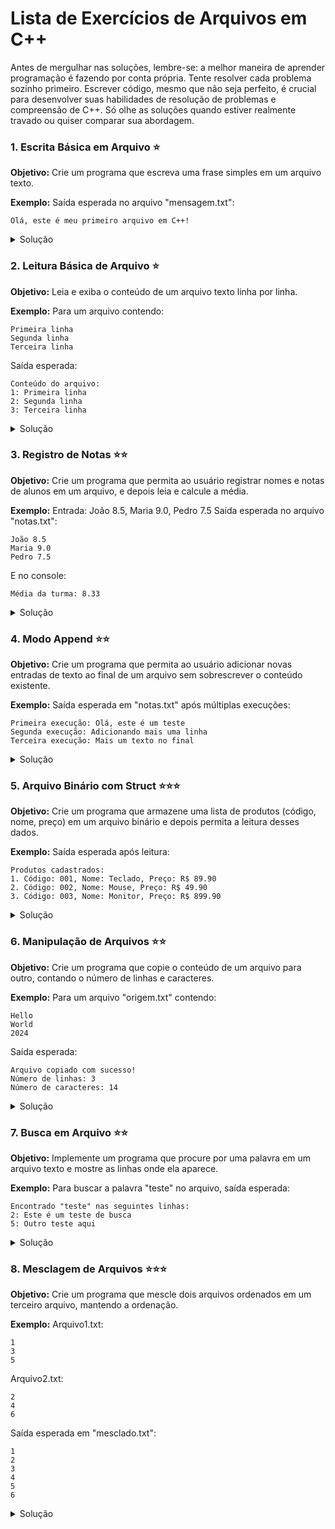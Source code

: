 # Lista de Exercícios de Arquivos em C++

Antes de mergulhar nas soluções, lembre-se: a melhor maneira de aprender programação é fazendo por conta própria. Tente resolver cada problema sozinho primeiro. Escrever código, mesmo que não seja perfeito, é crucial para desenvolver suas habilidades de resolução de problemas e compreensão de C++. Só olhe as soluções quando estiver realmente travado ou quiser comparar sua abordagem.

### 1. Escrita Básica em Arquivo ⭐
**Objetivo:** Crie um programa que escreva uma frase simples em um arquivo texto.

**Exemplo:**
Saída esperada no arquivo "mensagem.txt":
```
Olá, este é meu primeiro arquivo em C++!
```

<details>
<summary>Solução</summary>

```cpp
#include <iostream>
#include <fstream>

int main() {
    std::ofstream arquivo("mensagem.txt");
    
    if (arquivo.is_open()) {
        arquivo << "Olá, este é meu primeiro arquivo em C++!" << std::endl;
        arquivo.close();
        std::cout << "Arquivo criado com sucesso!" << std::endl;
    } else {
        std::cout << "Erro ao abrir o arquivo." << std::endl;
    }

    return 0;
}
```

</details>

### 2. Leitura Básica de Arquivo ⭐
**Objetivo:** Leia e exiba o conteúdo de um arquivo texto linha por linha.

**Exemplo:**
Para um arquivo contendo:
```
Primeira linha
Segunda linha
Terceira linha
```

Saída esperada:
```
Conteúdo do arquivo:
1: Primeira linha
2: Segunda linha
3: Terceira linha
```

<details>
<summary>Solução</summary>

```cpp
#include <iostream>
#include <fstream>
#include <string>

int main() {
    std::ifstream arquivo("texto.txt");
    std::string linha;
    int numeroLinha = 1;

    if (arquivo.is_open()) {
        std::cout << "Conteúdo do arquivo:" << std::endl;
        while (std::getline(arquivo, linha)) {
            std::cout << numeroLinha << ": " << linha << std::endl;
            numeroLinha++;
        }
        arquivo.close();
    } else {
        std::cout << "Erro ao abrir o arquivo." << std::endl;
    }

    return 0;
}
```

</details>

### 3. Registro de Notas ⭐⭐
**Objetivo:** Crie um programa que permita ao usuário registrar nomes e notas de alunos em um arquivo, e depois leia e calcule a média.

**Exemplo:**
Entrada: João 8.5, Maria 9.0, Pedro 7.5
Saída esperada no arquivo "notas.txt":
```
João 8.5
Maria 9.0
Pedro 7.5
```
E no console:
```
Média da turma: 8.33
```

<details>
<summary>Solução</summary>

```cpp
#include <iostream>
#include <fstream>
#include <string>
#include <iomanip>

int main() {
    std::ofstream arquivoSaida("notas.txt");
    std::string nome;
    float nota;
    int contador = 0;
    
    // Escrita no arquivo
    while (true) {
        std::cout << "Digite o nome do aluno (ou 'fim' para terminar): ";
        std::cin >> nome;
        if (nome == "fim") break;
        
        std::cout << "Digite a nota: ";
        std::cin >> nota;
        
        arquivoSaida << nome << " " << nota << std::endl;
        contador++;
    }
    arquivoSaida.close();
    
    // Leitura e cálculo da média
    std::ifstream arquivoEntrada("notas.txt");
    float soma = 0.0;
    contador = 0;
    
    while (arquivoEntrada >> nome >> nota) {
        soma += nota;
        contador++;
    }
    
    if (contador > 0) {
        float media = soma / contador;
        std::cout << std::fixed << std::setprecision(2);
        std::cout << "Média da turma: " << media << std::endl;
    }
    
    arquivoEntrada.close();
    return 0;
}
```

</details>

### 4. Modo Append ⭐⭐
**Objetivo:** Crie um programa que permita ao usuário adicionar novas entradas de texto ao final de um arquivo sem sobrescrever o conteúdo existente.

**Exemplo:**
Saída esperada em "notas.txt" após múltiplas execuções:
```
Primeira execução: Olá, este é um teste
Segunda execução: Adicionando mais uma linha
Terceira execução: Mais um texto no final
```

<details>
<summary>Solução</summary>

```cpp
#include <iostream>
#include <fstream>
#include <string>

int main() {
    std::ofstream arquivo("notas.txt", std::ios::app);
    
    if (arquivo.is_open()) {
        std::string texto;
        std::cout << "Digite o texto para adicionar ao arquivo: ";
        std::getline(std::cin, texto);
        
        arquivo << texto << std::endl;
        arquivo.close();
        
        std::cout << "Texto adicionado com sucesso!" << std::endl;
        
        // Mostrar o conteúdo atual do arquivo
        std::ifstream leitura("notas.txt");
        std::string linha;
        
        std::cout << "\nConteúdo atual do arquivo:" << std::endl;
        while (std::getline(leitura, linha)) {
            std::cout << linha << std::endl;
        }
        leitura.close();
    } else {
        std::cout << "Erro ao abrir o arquivo." << std::endl;
    }

    return 0;
}
```

</details>

### 5. Arquivo Binário com Struct ⭐⭐⭐
**Objetivo:** Crie um programa que armazene uma lista de produtos (código, nome, preço) em um arquivo binário e depois permita a leitura desses dados.

**Exemplo:**
Saída esperada após leitura:
```
Produtos cadastrados:
1. Código: 001, Nome: Teclado, Preço: R$ 89.90
2. Código: 002, Nome: Mouse, Preço: R$ 49.90
3. Código: 003, Nome: Monitor, Preço: R$ 899.90
```

<details>
<summary>Solução</summary>

```cpp
#include <iostream>
#include <fstream>
#include <string>
#include <iomanip>

struct Produto {
    char codigo[4];
    char nome[50];
    double preco;
};

void escreverProduto(std::ofstream& arquivo, const Produto& prod) {
    arquivo.write(reinterpret_cast<const char*>(&prod), sizeof(Produto));
}

void lerProdutos(const std::string& nomeArquivo) {
    std::ifstream arquivo(nomeArquivo, std::ios::binary);
    Produto prod;
    int contador = 1;
    
    std::cout << "Produtos cadastrados:" << std::endl;
    while (arquivo.read(reinterpret_cast<char*>(&prod), sizeof(Produto))) {
        std::cout << contador << ". Código: " << prod.codigo
                 << ", Nome: " << prod.nome
                 << ", Preço: R$ " << std::fixed << std::setprecision(2) << prod.preco
                 << std::endl;
        contador++;
    }
    arquivo.close();
}

int main() {
    std::ofstream arquivoSaida("produtos.dat", std::ios::binary);
    
    // Cadastrar alguns produtos
    Produto produtos[] = {
        {"001", "Teclado", 89.90},
        {"002", "Mouse", 49.90},
        {"003", "Monitor", 899.90}
    };
    
    for (const auto& prod : produtos) {
        escreverProduto(arquivoSaida, prod);
    }
    arquivoSaida.close();
    
    // Ler e mostrar os produtos
    lerProdutos("produtos.dat");
    
    return 0;
}
```

</details>

### 6. Manipulação de Arquivos ⭐⭐
**Objetivo:** Crie um programa que copie o conteúdo de um arquivo para outro, contando o número de linhas e caracteres.

**Exemplo:**
Para um arquivo "origem.txt" contendo:
```
Hello
World
2024
```

Saída esperada:
```
Arquivo copiado com sucesso!
Número de linhas: 3
Número de caracteres: 14
```

<details>
<summary>Solução</summary>

```cpp
#include <iostream>
#include <fstream>
#include <string>

int main() {
    std::ifstream origem("origem.txt");
    std::ofstream destino("destino.txt");
    
    if (!origem || !destino) {
        std::cout << "Erro ao abrir os arquivos." << std::endl;
        return 1;
    }
    
    std::string linha;
    int numLinhas = 0;
    int numCaracteres = 0;
    
    while (std::getline(origem, linha)) {
        destino << linha << std::endl;
        numLinhas++;
        numCaracteres += linha.length();
    }
    
    origem.close();
    destino.close();
    
    std::cout << "Arquivo copiado com sucesso!" << std::endl;
    std::cout << "Número de linhas: " << numLinhas << std::endl;
    std::cout << "Número de caracteres: " << numCaracteres << std::endl;
    
    return 0;
}
```

</details>

### 7. Busca em Arquivo ⭐⭐
**Objetivo:** Implemente um programa que procure por uma palavra em um arquivo texto e mostre as linhas onde ela aparece.

**Exemplo:**
Para buscar a palavra "teste" no arquivo, saída esperada:
```
Encontrado "teste" nas seguintes linhas:
2: Este é um teste de busca
5: Outro teste aqui
```

<details>
<summary>Solução</summary>

```cpp
#include <iostream>
#include <fstream>
#include <string>

void buscarPalavra(const std::string& nomeArquivo, const std::string& palavra) {
    std::ifstream arquivo(nomeArquivo);
    std::string linha;
    int numeroLinha = 1;
    bool encontrou = false;
    
    std::cout << "Encontrado \"" << palavra << "\" nas seguintes linhas:" << std::endl;
    
    while (std::getline(arquivo, linha)) {
        if (linha.find(palavra) != std::string::npos) {
            std::cout << numeroLinha << ": " << linha << std::endl;
            encontrou = true;
        }
        numeroLinha++;
    }
    
    if (!encontrou) {
        std::cout << "Palavra não encontrada no arquivo." << std::endl;
    }
    
    arquivo.close();
}

int main() {
    std::string palavra;
    std::cout << "Digite a palavra a ser buscada: ";
    std::cin >> palavra;
    
    buscarPalavra("texto.txt", palavra);
    
    return 0;
}
```

</details>

### 8. Mesclagem de Arquivos ⭐⭐⭐
**Objetivo:** Crie um programa que mescle dois arquivos ordenados em um terceiro arquivo, mantendo a ordenação.

**Exemplo:**
Arquivo1.txt:
```
1
3
5
```
Arquivo2.txt:
```
2
4
6
```
Saída esperada em "mesclado.txt":
```
1
2
3
4
5
6
```

<details>
<summary>Solução</summary>

```cpp
#include <iostream>
#include <fstream>
#include <string>

void mesclarArquivos(const std::string& arquivo1, const std::string& arquivo2, 
                     const std::string& arquivoSaida) {
    std::ifstream f1(arquivo1);
    std::ifstream f2(arquivo2);
    std::ofstream saida(arquivoSaida);
    
    if (!f1 || !f2 || !saida) {
        std::cout << "Erro ao abrir os arquivos." << std::endl;
        return;
    }
    
    int num1, num2;
    bool tem1 = (f1 >> num1);
    bool tem2 = (f2 >> num2);
    
    while (tem1 && tem2) {
        if (num1 <= num2) {
            saida << num1 << std::endl;
            tem1 = (f1 >> num1);
        } else {
            saida << num2 << std::endl;
            tem2 = (f2 >> num2);
        }
    }
    
    // Copiar números restantes do arquivo 1
    while (tem1) {
        saida << num1 << std::endl;
        tem1 = (f1 >> num1);
    }
    
    // Copiar números restantes do arquivo 2
    while (tem2) {
        saida << num2 << std::endl;
        tem2 = (f2 >> num2);
    }
    
    f1.close();
    f2.close();
    saida.close();
    
    std::cout << "Arquivos mesclados com sucesso!" << std::endl;
}

int main() {
    mesclarArquivos("arquivo1.txt", "arquivo2.txt", "mesclado.txt");
    return 0;
}
```

</details>
